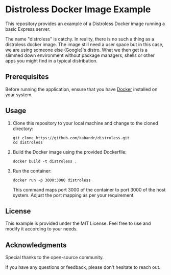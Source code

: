 # Distroless Docker Image Example

This repository provides an example of a Distroless Docker image running a basic Express server. 

The name "distroless" is catchy. In reality, there is no such a thing as a distroless docker image. The image still need a user space but in this case, we are using someone else (Google)'s distro. What we then get is a slimmed down environment without package managers, shells or other apps you might find in a typical distribution. 

## Prerequisites
Before running the application, ensure that you have [Docker](https://docs.docker.com/get-docker/) installed on your system.

## Usage

1. Clone this repository to your local machine and change to the cloned directory:

    ```
    git clone https://github.com/kabandr/distroless.git
    cd distroless
    ```

2. Build the Docker image using the provided Dockerfile:

    ```
    docker build -t distroless .
    ```

3. Run the container:
    ```
    docker run -p 3000:3000 distroless
    ````
    This command maps port 3000 of the container to port 3000 of the host system. Adjust the port mapping as per your requirement.

## License
This example is provided under the MIT License. Feel free to use and modify it according to your needs.

## Acknowledgments

Special thanks to the open-source community.

If you have any questions or feedback, please don't hesitate to reach out.